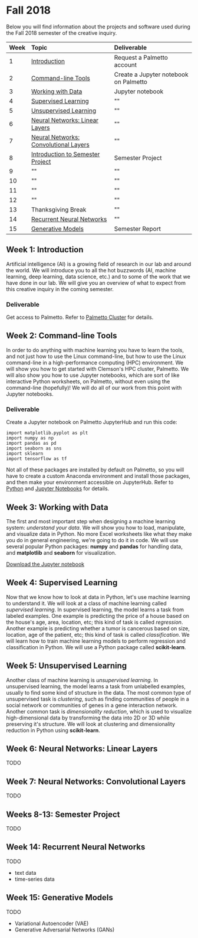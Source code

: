 # Fall 2018

Below you will find information about the projects and software used during the Fall 2018 semester of the creative inquiry.

| Week | Topic                                                          | Deliverable                           |
|:-----|:---------------------------------------------------------------|:--------------------------------------|
| 1    | [Introduction](#intro)                                         | Request a Palmetto account            |
| 2    | [Command-line Tools](#command-line)                            | Create a Jupyter notebook on Palmetto |
| 3    | [Working with Data](#data)                                     | Jupyter notebook                      |
| 4    | [Supervised Learning](#supervised-learning)                    | ""                                    |
| 5    | [Unsupervised Learning](#unsupervised-learning)                | ""                                    |
| 6    | [Neural Networks: Linear Layers](#neural-networks-linear)      | ""                                    |
| 7    | [Neural Networks: Convolutional Layers](#neural-networks-conv) | ""                                    |
| 8    | [Introduction to Semester Project](#semester-project)          | Semester Project                      |
| 9    | ""                                                             | ""                                    |
| 10   | ""                                                             | ""                                    |
| 11   | ""                                                             | ""                                    |
| 12   | ""                                                             | ""                                    |
| 13   | Thanksgiving Break                                             | ""                                    |
| 14   | [Recurrent Neural Networks](#recurrent-neural-networks)        | ""                                    |
| 15   | [Generative Models](#generative-models)                        | Semester Report                       |

<a name="intro"/>

## Week 1: Introduction

Artificial intelligence (AI) is a growing field of research in our lab and around the world. We will introduce you to all the hot buzzwords (AI, machine learning, deep learning, data science, etc.) and to some of the work that we have done in our lab. We will give you an overview of what to expect from this creative inquiry in the coming semester.

### Deliverable

Get access to Palmetto. Refer to [Palmetto Cluster](../skills/palmetto-cluster.md) for details.

<a name="command-line"/>

## Week 2: Command-line Tools

In order to do anything with machine learning you have to learn the tools, and not just how to use the Linux command-line, but how to use the Linux command-line in a high-performance computing (HPC) environment. We will show you how to get started with Clemson's HPC cluster, Palmetto. We will also show you how to use Jupyter notebooks, which are sort of like interactive Python worksheets, on Palmetto, without even using the command-line (hopefully)! We will do all of our work from this point with Jupyter notebooks.

### Deliverable

Create a Jupyter notebook on Palmetto JupyterHub and run this code:
```
import matplotlib.pyplot as plt
import numpy as np
import pandas as pd
import seaborn as sns
import sklearn
import tensorflow as tf
```

Not all of these packages are installed by default on Palmetto, so you will have to create a custom Anaconda environment and install those packages, and then make your environment accessible on JupyterHub. Refer to [Python](../skills/python.md) and [Jupyter Notebooks](../skills/jupyter-notebooks.md) for details.

<a name="data"/>

## Week 3: Working with Data

The first and most important step when designing a machine learning system: _understand your data_. We will show you how to load, manipulate, and visualize data in Python. No more Excel worksheets like what they make you do in general engineering, we're going to do it in code. We will use several popular Python packages: __numpy__ and __pandas__ for handling data, and __matplotlib__ and __seaborn__ for visualization.

<a download href="../assets/notebooks/data-load-vis.ipynb">Download the Jupyter notebook</a>

<a name="supervised-learning"/>

## Week 4: Supervised Learning

Now that we know how to look at data in Python, let's use machine learning to understand it. We will look at a class of machine learning called _supervised learning_. In supervised learning, the model learns a task from labeled examples. One example is predicting the price of a house based on the house's age, area, location, etc; this kind of task is called _regression_. Another example is predicting whether a tumor is cancerous based on size, location, age of the patient, etc; this kind of task is called _classification_. We will learn how to train machine learning models to perform regression and classification in Python. We will use a Python package called __scikit-learn__.

<a name="unsupervised-learning"/>

## Week 5: Unsupervised Learning

Another class of machine learning is _unsupervised learning_. In unsupervised learning, the model learns a task from unlabelled examples, usually to find some kind of structure in the data. The most common type of unsupervised task is _clustering_, such as finding communities of people in a social network or communities of genes in a gene interaction network. Another common task is _dimensionality reduction_, which is used to visualize high-dimensional data by transforming the data into 2D or 3D while preserving it's structure. We will look at clustering and dimensionality reduction in Python using __scikit-learn__.

<a name="neural-networks-linear"/>

## Week 6: Neural Networks: Linear Layers

TODO

<a name="neural-networks-conv"/>

## Week 7: Neural Networks: Convolutional Layers

TODO

<a name="semester-project"/>

## Weeks 8-13: Semester Project

TODO

<a name="recurrent-neural-networks"/>

## Week 14: Recurrent Neural Networks

TODO
- text data
- time-series data

<a name="generative-models"/>

## Week 15: Generative Models

TODO
- Variational Autoencoder (VAE)
- Generative Adversarial Networks (GANs)
